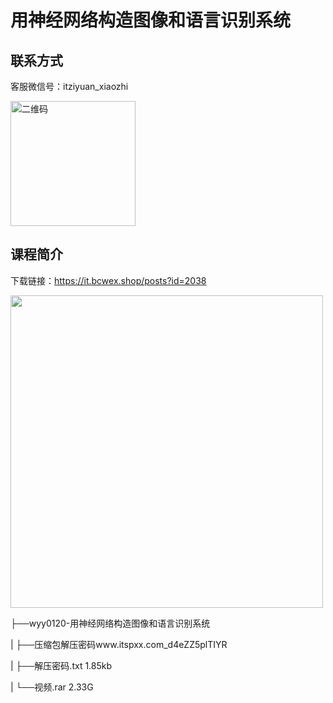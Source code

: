 # 用神经网络构造图像和语言识别系统

## 联系方式

客服微信号：itziyuan_xiaozhi

<img src="https://ziyuanyun.oss-cn-guangzhou.aliyuncs.com/common/20240614073449/666b82192834a.jpg" width="200" height="200" alt="二维码">

## 课程简介

下载链接：https://it.bcwex.shop/posts?id=2038

<img src="https://ziyuanyun.oss-cn-guangzhou.aliyuncs.com/yun/20240515183634/6644903270e3d.jpg" width="500" alt="">

  ├──wyy0120-用神经网络构造图像和语言识别系统

 | ├──压缩包解压密码www.itspxx.com_d4eZZ5plTIYR

 | ├──解压密码.txt 1.85kb

 | └──视频.rar 2.33G

  